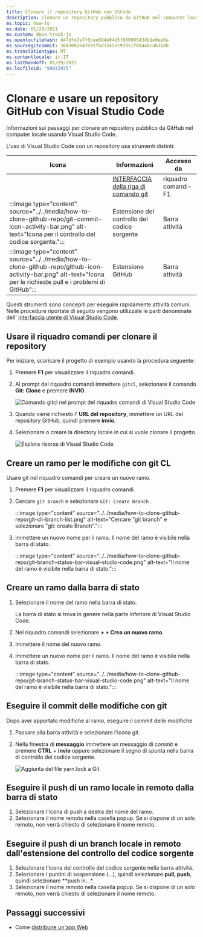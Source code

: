```yaml
---
title: Clonare il repository GitHub con VSCode
description: Clonare un repository pubblico da GitHub nel computer locale usando Visual Studio Code.
ms.topic: how-to
ms.date: 01/28/2021
ms.custom: devx-track-js
ms.openlocfilehash: d47dfe7a7f0cee694e04d5f88098543db1e0ee0a
ms.sourcegitcommit: 3843092e47691fbd32452c93d51f894a0cab31db
ms.translationtype: MT
ms.contentlocale: it-IT
ms.lasthandoff: 01/29/2021
ms.locfileid: "99072975"
---
```

# <a name="clone-and-work-with-a-github-repository-with-visual-studio-code"></a>Clonare e usare un repository GitHub con Visual Studio Code

Informazioni sui passaggi per clonare un repository pubblico da GitHub nel computer locale usando Visual Studio Code.

L'uso di Visual Studio Code con un repository usa strumenti distinti:

|Icona|Informazioni|Accesso da|
|--|--|--|
|| [INTERFACCIA della riga di comando git](https://code.visualstudio.com/docs/getstarted/userinterface#_command-palette)|riquadro comandi-F1|
|:::image type="content" source="../../media/how-to-clone-github-repo/git-commit-icon-activity-bar.png" alt-text="Icona per il controllo del codice sorgente.":::|Estensione del controllo del codice sorgente|Barra attività|
|:::image type="content" source="../../media/how-to-clone-github-repo/github-icon-activity-bar.png" alt-text="Icona per le richieste pull e i problemi di GitHub":::|Estensione GitHub|Barra attività|

Questi strumenti sono concepiti per eseguire rapidamente attività comuni. Nelle procedure riportate di seguito vengono utilizzate le parti denominate dell' [interfaccia utente di Visual Studio Code](https://code.visualstudio.com/docs/getstarted/userinterface). 

## <a name="use-command-palette-to-clone-repository"></a>Usare il riquadro comandi per clonare il repository

Per iniziare, scaricare il progetto di esempio usando la procedura seguente:

1. Premere **F1** per visualizzare il riquadro comandi.

1. Al prompt del riquadro comandi immettere `gitcl`, selezionare il comando **Git: Clone** e premere **INVIO**.

    ![Comando gitcl nel prompt del riquadro comandi di Visual Studio Code](../../media/how-to-clone-github-repo/visual-studio-code-git-clone.png)

1. Quando viene richiesto l' **URL del repository**, immettere un URL del repository GitHub, quindi premere **invio**.

1. Selezionare o creare la directory locale in cui si vuole clonare il progetto.

    ![Esplora risorse di Visual Studio Code](../../media/how-to-clone-github-repo/visual-studio-code-explorer.png)

## <a name="create-a-branch-for-changes-with-git-cl"></a>Creare un ramo per le modifiche con git CL

Usare git nel riquadro comandi per creare un nuovo ramo.

1. Premere **F1** per visualizzare il riquadro comandi.
1. Cercare `git branch` e selezionare `Git: Create Branch` .

    :::image type="content" source="../../media/how-to-clone-github-repo/git-cli-branch-list.png" alt-text="Cercare &quot;git branch&quot; e selezionare &quot;git: create Branch&quot;.":::

1. Immettere un nuovo nome per il ramo. Il nome del ramo è visibile nella barra di stato. 

    :::image type="content" source="../../media/how-to-clone-github-repo/git-branch-status-bar-visual-studio-code.png" alt-text="Il nome del ramo è visibile nella barra di stato.":::

## <a name="create-a-branch-from-status-bar"></a>Creare un ramo dalla barra di stato

1. Selezionare il nome del ramo nella barra di stato. 

    La barra di stato si trova in genere nella parte inferiore di Visual Studio Code. 

1. Nel riquadro comandi selezionare **+ + Crea un nuovo ramo**.
1. Immettere il nome del nuovo ramo. 

1. Immettere un nuovo nome per il ramo. Il nome del ramo è visibile nella barra di stato. 

    :::image type="content" source="../../media/how-to-clone-github-repo/git-branch-status-bar-visual-studio-code.png" alt-text="Il nome del ramo è visibile nella barra di stato.":::

## <a name="commit-changes-with-git"></a>Eseguire il commit delle modifiche con git 

Dopo aver apportato modifiche al ramo, eseguire il commit delle modifiche

1. Passare alla barra attività e selezionare l'icona git.

1. Nella finestra di **messaggio** immettere un messaggio di commit e premere **CTRL** + **invio** oppure selezionare il segno di spunta nella barra di controllo del codice sorgente.

    ![Aggiunta del file yarn.lock a Git](../../media/how-to-clone-github-repo/visual-studio-code-add-yarn-lock.png)

## <a name="push-a-local-branch-to-remote-from-status-bar"></a>Eseguire il push di un ramo locale in remoto dalla barra di stato

1. Selezionare l'icona di push a destra del nome del ramo. 
1. Selezionare il nome remoto nella casella popup. Se si dispone di un solo remoto, non verrà chiesto di selezionare il nome remoto. 

## <a name="push-a-local-branch-to-remote-from-the-source-control-extension"></a>Eseguire il push di un branch locale in remoto dall'estensione del controllo del codice sorgente
1. Selezionare l'icona del controllo del codice sorgente nella barra attività. 
1. Selezionare i puntini di sospensione (...), quindi selezionare **pull, push**, quindi selezionare **push in...*. 
1. Selezionare il nome remoto nella casella popup. Se si dispone di un solo remoto, non verrà chiesto di selezionare il nome remoto. 

## <a name="next-steps"></a>Passaggi successivi

* Come [distribuire un'app Web](../deploy-web-app.md)

